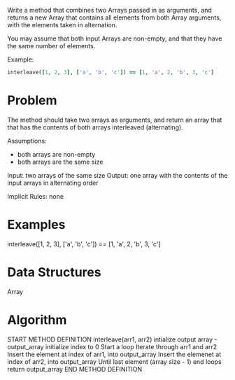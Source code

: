 Write a method that combines two Arrays passed in as arguments, and returns a new Array that contains all elements from both Array arguments, with the elements taken in alternation.

You may assume that both input Arrays are non-empty, and that they have the same number of elements.

Example:
```ruby
interleave([1, 2, 3], ['a', 'b', 'c']) == [1, 'a', 2, 'b', 3, 'c']
```

# Problem
The method should take two arrays as arguments, and return an array that that has the contents of both arrays interleaved (alternating).

Assumptions: 
- both arrays are non-empty
- both arrays are the same size

Input: two arrays of the same size
Output: one array with the contents of the input arrays in alternating order

Implicit Rules: none

# Examples

interleave([1, 2, 3], ['a', 'b', 'c']) == [1, 'a', 2, 'b', 3, 'c']


# Data Structures

Array

# Algorithm

START METHOD DEFINITION interleave(arr1, arr2)
  intialize output array - output_array
  initialize index to 0
  Start a loop
    Iterate through arr1 and arr2
    Insert the element at index of arr1, into output_array
    Insert the elemenet at index of arr2, into output_array
  Until last element (array size - 1)
  end loops
  return output_array
END METHOD DEFINITION


